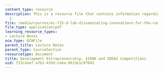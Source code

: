 ```yaml
---
content_type: resource
description: This is a resource file that contains information regarding lecture note
  2.
file: /media/courses/ec-715-d-lab-disseminating-innovations-for-the-common-good-spring-2007/733c4aefa7b1435dcebab613e1c87043_MITEC_715S07_notes02.pdf
file_type: application/pdf
learning_resource_types:
- Lecture Notes
ocw_type: OCWFile
parent_title: Lecture Notes
parent_type: CourseSection
resourcetype: Document
title: Development Entrepreneurship, $100K and IDEAS Competitions
uid: 733c4aef-a7b1-435d-ceba-b613e1c87043
---
```

